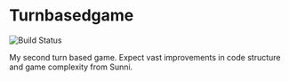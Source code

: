 # Turnbasedgame

![Build Status](https://ci.appveyor.com/api/projects/status/27l29g62ff4mbk0v/branch/master?retina=true)

My second turn based game. Expect vast improvements in code structure and game complexity from Sunni.
